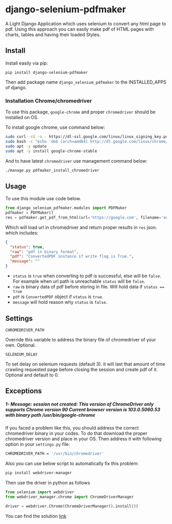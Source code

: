 # django-selenium-pdfmaker
A Light Django Application which uses selenium to convert any html page to pdf. Using this approach you can easily make pdf of HTML pages with charts, tables and having their loaded Styles.


## Install

Install easily via pip:

```
pip install django-selenium-pdfmaker
```

Then add package name `django_selenium_pdfmaker` to the INSTALLED_APPS of django.

### Installation Chrome/chromedriver

To use this package, `google-chrome` and proper `chromedriver` should be installed on OS.

To install google chrome, use command below:

```bash
sudo curl -sS -o - https://dl-ssl.google.com/linux/linux_signing_key.pub | sudo apt-key add 
sudo bash -c "echo 'deb [arch=amd64] http://dl.google.com/linux/chrome/deb/ stable main' >> /etc/apt/sources.list.d/google-chrome.list" 
sudo apt -y update 
sudo apt -y install google-chrome-stable 
```

And to have latest `chromedriver` use management command below:

```bash
./manage.py pdfmaker_install_chromedriver
```

## Usage

To use this module use code below.

```python
from django_selenium_pdfmaker.modules import PDFMaker
pdfmaker = PDFMaker()
res = pdfmaker.get_pdf_from_html(url='https://google.com', filename='output', write=True)
```

Which will load url in chromedriver and return proper results in `res` json. which includes:

```json
{
  "status": true,
  "raw": "pdf in binary format",
  "pdf": "ConvertedPDF instance if write flag is True.",
  "message": ""
}
```

- `status` is `true` when converting to pdf is successful, else will be `false`.
For example when url path is unreachable `status` will be `false`.
- `raw` is binary data of pdf before storing in file. Will hold data if `status == true`
- `pdf` is `ConvertedPDF` object if `status` is `true`.
- `message` will hold reason why `status` is `false`.

## Settings

```
CHROMEDRIVER_PATH
```
Override this variable to address the binary file of chromedriver of your own. Optional.

```
SELENIUM_DELAY
```
To set delay on selenium requests (default 3). it will last that amount of time crawling
requested page before closing the session and create pdf of it. Optional and default to 0.

## Exceptions

##### 1- Message: session not created: This version of ChromeDriver only supports Chrome version 90 Current browser version is 103.0.5060.53 with binary path /usr/bin/google-chrome
If you faced a problem like this, you should address the correct chromedriver binary in your codes.
To do that download the proper chromedriver version and place in your OS. Then address it with following option in
your `settings.py` file:

```bash
CHROMEDRIVER_PATH = '/usr/bin/chromedriver'
```

Also you can use below script to automatically fix this problem:

```bash
pip install webdriver-manager
```

Then use the driver in python as follows

```python
from selenium import webdriver
from webdriver_manager.chrome import ChromeDriverManager

driver = webdriver.Chrome(ChromeDriverManager().install())
```
You can find the solution [link](https://stackoverflow.com/questions/60296873/sessionnotcreatedexception-message-session-not-created-this-version-of-chrome)
